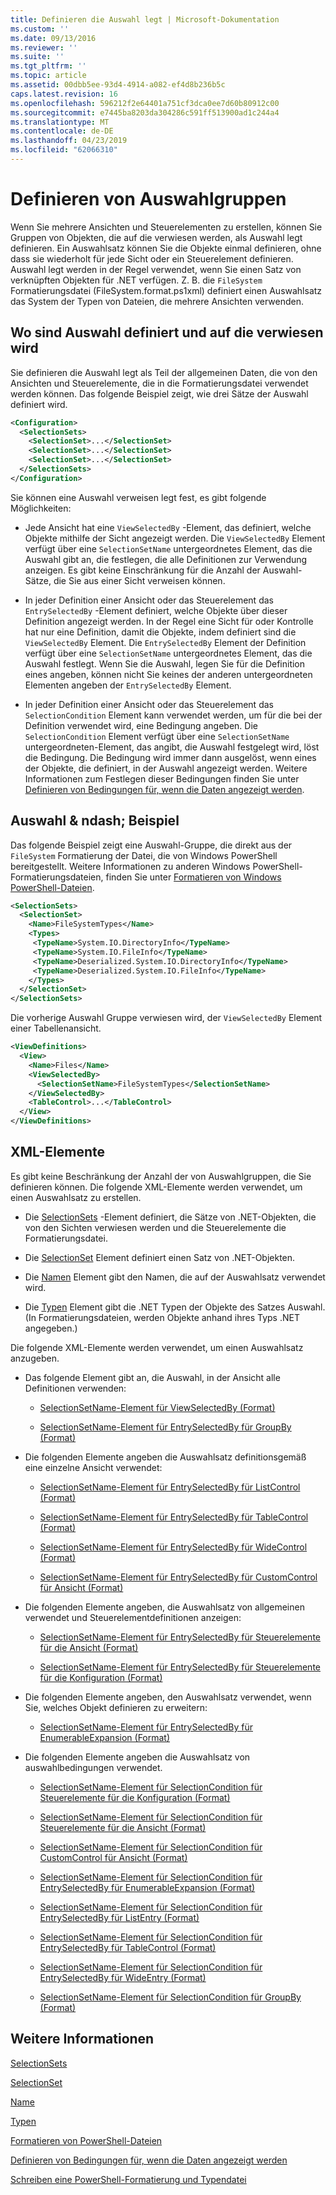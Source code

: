 ```yaml
---
title: Definieren die Auswahl legt | Microsoft-Dokumentation
ms.custom: ''
ms.date: 09/13/2016
ms.reviewer: ''
ms.suite: ''
ms.tgt_pltfrm: ''
ms.topic: article
ms.assetid: 00dbb5ee-93d4-4914-a082-ef4d8b236b5c
caps.latest.revision: 16
ms.openlocfilehash: 596212f2e64401a751cf3dca0ee7d60b80912c00
ms.sourcegitcommit: e7445ba8203da304286c591ff513900ad1c244a4
ms.translationtype: MT
ms.contentlocale: de-DE
ms.lasthandoff: 04/23/2019
ms.locfileid: "62066310"
---
```

# <a name="defining-selection-sets"></a>Definieren von Auswahlgruppen

Wenn Sie mehrere Ansichten und Steuerelementen zu erstellen, können Sie Gruppen von Objekten, die auf die verwiesen werden, als Auswahl legt definieren. Ein Auswahlsatz können Sie die Objekte einmal definieren, ohne dass sie wiederholt für jede Sicht oder ein Steuerelement definieren. Auswahl legt werden in der Regel verwendet, wenn Sie einen Satz von verknüpften Objekten für .NET verfügen. Z. B. die `FileSystem` Formatierungsdatei (FileSystem.format.ps1xml) definiert einen Auswahlsatz das System der Typen von Dateien, die mehrere Ansichten verwenden.

## <a name="where-selection-sets-are-defined-and-referenced"></a>Wo sind Auswahl definiert und auf die verwiesen wird

Sie definieren die Auswahl legt als Teil der allgemeinen Daten, die von den Ansichten und Steuerelemente, die in die Formatierungsdatei verwendet werden können. Das folgende Beispiel zeigt, wie drei Sätze der Auswahl definiert wird.

```xml
<Configuration>
  <SelectionSets>
    <SelectionSet>...</SelectionSet>
    <SelectionSet>...</SelectionSet>
    <SelectionSet>...</SelectionSet>
  </SelectionSets>
</Configuration>
```

Sie können eine Auswahl verweisen legt fest, es gibt folgende Möglichkeiten:

- Jede Ansicht hat eine `ViewSelectedBy` -Element, das definiert, welche Objekte mithilfe der Sicht angezeigt werden. Die `ViewSelectedBy` Element verfügt über eine `SelectionSetName` untergeordnetes Element, das die Auswahl gibt an, die festlegen, die alle Definitionen zur Verwendung anzeigen. Es gibt keine Einschränkung für die Anzahl der Auswahl-Sätze, die Sie aus einer Sicht verweisen können.

- In jeder Definition einer Ansicht oder das Steuerelement das `EntrySelectedBy` -Element definiert, welche Objekte über dieser Definition angezeigt werden. In der Regel eine Sicht für oder Kontrolle hat nur eine Definition, damit die Objekte, indem definiert sind die `ViewSelectedBy` Element. Die `EntrySelectedBy` Element der Definition verfügt über eine `SelectionSetName` untergeordnetes Element, das die Auswahl festlegt. Wenn Sie die Auswahl, legen Sie für die Definition eines angeben, können nicht Sie keines der anderen untergeordneten Elementen angeben der `EntrySelectedBy` Element.

- In jeder Definition einer Ansicht oder das Steuerelement das `SelectionCondition` Element kann verwendet werden, um für die bei der Definition verwendet wird, eine Bedingung angeben. Die `SelectionCondition` Element verfügt über eine `SelectionSetName` untergeordneten-Element, das angibt, die Auswahl festgelegt wird, löst die Bedingung. Die Bedingung wird immer dann ausgelöst, wenn eines der Objekte, die definiert, in der Auswahl angezeigt werden. Weitere Informationen zum Festlegen dieser Bedingungen finden Sie unter [Definieren von Bedingungen für, wenn die Daten angezeigt werden](./defining-conditions-for-displaying-data.md).

## <a name="selection-set-example"></a>Auswahl & ndash; Beispiel

Das folgende Beispiel zeigt eine Auswahl-Gruppe, die direkt aus der `FileSystem` Formatierung der Datei, die von Windows PowerShell bereitgestellt. Weitere Informationen zu anderen Windows PowerShell-Formatierungsdateien, finden Sie unter [Formatieren von Windows PowerShell-Dateien](./powershell-formatting-files.md).

```xml
<SelectionSets>
  <SelectionSet>
    <Name>FileSystemTypes</Name>
    <Types>
     <TypeName>System.IO.DirectoryInfo</TypeName>
     <TypeName>System.IO.FileInfo</TypeName>
     <TypeName>Deserialized.System.IO.DirectoryInfo</TypeName>
     <TypeName>Deserialized.System.IO.FileInfo</TypeName>
    </Types>
  </SelectionSet>
</SelectionSets>
```

Die vorherige Auswahl Gruppe verwiesen wird, der `ViewSelectedBy` Element einer Tabellenansicht.

```xml
<ViewDefinitions>
  <View>
    <Name>Files</Name>
    <ViewSelectedBy>
      <SelectionSetName>FileSystemTypes</SelectionSetName>
    </ViewSelectedBy>
    <TableControl>...</TableControl>
  </View>
</ViewDefinitions>

```

## <a name="xml-elements"></a>XML-Elemente

 Es gibt keine Beschränkung der Anzahl der von Auswahlgruppen, die Sie definieren können. Die folgende XML-Elemente werden verwendet, um einen Auswahlsatz zu erstellen.

- Die [SelectionSets](./selectionsets-element-format.md) -Element definiert, die Sätze von .NET-Objekten, die von den Sichten verwiesen werden und die Steuerelemente die Formatierungsdatei.

- Die [SelectionSet](./selectionset-element-format.md) Element definiert einen Satz von .NET-Objekten.

- Die [Namen](./name-element-for-selectionset-format.md) Element gibt den Namen, die auf der Auswahlsatz verwendet wird.

- Die [Typen](./types-element-for-selectionset-format.md) Element gibt die .NET Typen der Objekte des Satzes Auswahl. (In Formatierungsdateien, werden Objekte anhand ihres Typs .NET angegeben.)

 Die folgende XML-Elemente werden verwendet, um einen Auswahlsatz anzugeben.

- Das folgende Element gibt an, die Auswahl, in der Ansicht alle Definitionen verwenden:

    - [SelectionSetName-Element für ViewSelectedBy (Format)](./selectionsetname-element-for-viewselectedby-format.md)

    - [SelectionSetName-Element für EntrySelectedBy für GroupBy (Format)](./selectionsetname-element-for-entryselectedby-for-groupby-format.md)

- Die folgenden Elemente angeben die Auswahlsatz definitionsgemäß eine einzelne Ansicht verwendet:

    - [SelectionSetName-Element für EntrySelectedBy für ListControl (Format)](./selectionsetname-element-for-entryselectedby-for-listcontrol-format.md)

    - [SelectionSetName-Element für EntrySelectedBy für TableControl (Format)](./selectionsetname-element-for-entryselectedby-for-tablecontrol-format.md)

    - [SelectionSetName-Element für EntrySelectedBy für WideControl (Format)](./selectionsetname-element-for-entryselectedby-for-widecontrol-format.md)

    - [SelectionSetName-Element für EntrySelectedBy für CustomControl für Ansicht (Format)](./selectionsetname-element-for-entryselectedby-for-customcontrol-for-view-format.md)

- Die folgenden Elemente angeben, die Auswahlsatz von allgemeinen verwendet und Steuerelementdefinitionen anzeigen:

    - [SelectionSetName-Element für EntrySelectedBy für Steuerelemente für die Ansicht (Format)](./selectionsetname-element-for-entryselectedby-for-controls-for-view-format.md)

    - [SelectionSetName-Element für EntrySelectedBy für Steuerelemente für die Konfiguration (Format)](./selectionsetname-element-for-entryselectedby-for-controls-for-configuration-format.md)

- Die folgenden Elemente angeben, den Auswahlsatz verwendet, wenn Sie, welches Objekt definieren zu erweitern:

    - [SelectionSetName-Element für EntrySelectedBy für EnumerableExpansion (Format)](./selectionsetname-element-for-entryselectedby-for-enumerableexpansion-format.md)

- Die folgenden Elemente angeben die Auswahlsatz von auswahlbedingungen verwendet.

    - [SelectionSetName-Element für SelectionCondition für Steuerelemente für die Konfiguration (Format)](./selectionsetname-element-for-selectioncondition-for-controls-for-configuration-format.md)

    - [SelectionSetName-Element für SelectionCondition für Steuerelemente für die Ansicht (Format)](./selectionsetname-element-for-selectioncondition-for-controls-for-view-format.md)

    - [SelectionSetName-Element für SelectionCondition für CustomControl für Ansicht (Format)](./selectionsetname-element-for-selectioncondition-for-customcontrol-for-view-format.md)

    - [SelectionSetName-Element für SelectionCondition für EntrySelectedBy für EnumerableExpansion (Format)](./selectionsetname-element-for-selectioncondition-for-entryselectedby-for-enumerableexpansion-format.md)

    - [SelectionSetName-Element für SelectionCondition für EntrySelectedBy für ListEntry (Format)](./selectionsetname-element-for-selectioncondition-for-entryselectedby-for-listentry-format.md)

    - [SelectionSetName-Element für SelectionCondition für EntrySelectedBy für TableControl (Format)](./selectionsetname-element-for-selectioncondition-for-entryselectedby-for-tablecontrol-format.md)

    - [SelectionSetName-Element für SelectionCondition für EntrySelectedBy für WideEntry (Format)](./selectionsetname-element-for-selectioncondition-for-entryselectedby-for-wideentry-format.md)

    - [SelectionSetName-Element für SelectionCondition für GroupBy (Format)](./selectionsetname-element-for-selectioncondition-for-groupby-format.md)

## <a name="see-also"></a>Weitere Informationen

[SelectionSets](./selectionsets-element-format.md)

[SelectionSet](./selectionset-element-format.md)

[Name](./name-element-for-selectionset-format.md)

[Typen](./types-element-for-selectionset-format.md)

[Formatieren von PowerShell-Dateien](./powershell-formatting-files.md)

[Definieren von Bedingungen für, wenn die Daten angezeigt werden](./defining-conditions-for-displaying-data.md)

[Schreiben eine PowerShell-Formatierung und Typendatei](./writing-a-powershell-formatting-file.md)
